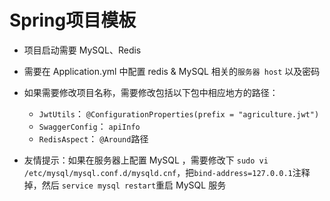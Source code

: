 # Spring项目模板

* 项目启动需要 MySQL、Redis

* 需要在 Application.yml 中配置 redis & MySQL 相关的`服务器 host` 以及密码

* 如果需要修改项目名称，需要修改包括以下包中相应地方的路径：

  * `JwtUtils`： `@ConfigurationProperties(prefix = "agriculture.jwt")`
  * `SwaggerConfig`： `apiInfo`
  * `RedisAspect`： `@Around`路径

* 友情提示：如果在服务器上配置 MySQL ，需要修改下 `sudo vi /etc/mysql/mysql.conf.d/mysqld.cnf`，把`bind-address=127.0.0.1`注释掉，然后 `service mysql restart`重启 MySQL 服务
